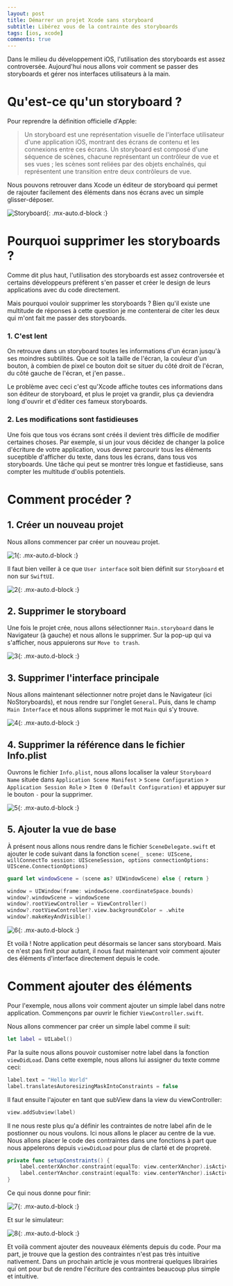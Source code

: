 ```yaml
---
layout: post
title: Démarrer un projet Xcode sans storyboard
subtitle: Libérez vous de la contrainte des storyboards
tags: [ios, xcode]
comments: true
---
```


Dans le milieu du développement iOS, l'utilisation des storyboards est assez controversée. Aujourd'hui nous allons voir comment se passer des storyboards et gérer nos interfaces utilisateurs à la main.

# Qu'est-ce qu'un storyboard ?

Pour reprendre la définition officielle d'Apple:
> Un storyboard est une représentation visuelle de l'interface utilisateur d'une application iOS, montrant des écrans de contenu et les connexions entre ces écrans. Un storyboard est composé d'une séquence de scènes, chacune représentant un contrôleur de vue et ses vues ; les scènes sont reliées par des objets enchaînés, qui représentent une transition entre deux contrôleurs de vue.

Nous pouvons retrouver dans Xcode un éditeur de storyboard qui permet de rajouter facilement des éléments dans nos écrans avec un simple glisser-déposer.

![Storyboard](https://raw.githubusercontent.com/sonnyfournier/blog/master/assets/img/how-to-no-storyboards/intro.png){: .mx-auto.d-block :}

# Pourquoi supprimer les storyboards ?

Comme dit plus haut, l'utilisation des storyboards est assez controversée et certains développeurs préfèrent s'en passer et créer le design de leurs applications avec du code directement.

Mais pourquoi vouloir supprimer les storyboards ? Bien qu'il existe une multitude de réponses à cette question je me contenterai de citer les deux qui m'ont fait me passer des storyboards.

### 1. C'est lent
On retrouve dans un storyboard toutes les informations d'un écran jusqu'à ses moindres subtilités. Que ce soit la taille de l'écran, la couleur d'un bouton, à combien de pixel ce bouton doit se situer du côté droit de l'écran, du côté gauche de l'écran, et j'en passe..

Le problème avec ceci c'est qu'Xcode affiche toutes ces informations dans son éditeur de storyboard, et plus le projet va grandir, plus ça deviendra long d'ouvrir et d'éditer ces fameux storyboards.

### 2. Les modifications sont fastidieuses
Une fois que tous vos écrans sont créés il devient très difficile de modifier certaines choses. Par exemple, si un jour vous décidez de changer la police d'écriture de votre application, vous devrez parcourir tous les éléments suceptible d'afficher du texte, dans tous les écrans, dans tous vos storyboards. Une tâche qui peut se montrer très longue et fastidieuse, sans compter les multitude d'oublis potentiels.

# Comment procéder ?

## 1. Créer un nouveau projet
Nous allons commencer par créer un nouveau projet.

![1](https://raw.githubusercontent.com/sonnyfournier/blog/master/assets/img/how-to-no-storyboards/1.png){: .mx-auto.d-block :}

Il faut bien veiller à ce que `User interface` soit bien définit sur `Storyboard` et non sur `SwiftUI`.

![2](https://raw.githubusercontent.com/sonnyfournier/blog/master/assets/img/how-to-no-storyboards/2.png){: .mx-auto.d-block :}

## 2. Supprimer le storyboard
Une fois le projet crée, nous allons sélectionner `Main.storyboard` dans le Navigateur (à gauche) et nous allons le supprimer. Sur la pop-up qui va s'afficher, nous appuierons sur `Move to trash`.

![3](https://raw.githubusercontent.com/sonnyfournier/blog/master/assets/img/how-to-no-storyboards/3.png){: .mx-auto.d-block :}

## 3. Supprimer l'interface principale
Nous allons maintenant sélectionner notre projet dans le Navigateur (ici NoStoryboards), et nous rendre sur l'onglet `General`. Puis, dans le champ `Main Interface` et nous allons supprimer le mot `Main` qui s'y trouve.

![4](https://raw.githubusercontent.com/sonnyfournier/blog/master/assets/img/how-to-no-storyboards/4.png){: .mx-auto.d-block :}

## 4. Supprimer la référence dans le fichier Info.plist
Ouvrons le fichier `Info.plist`, nous allons localiser la valeur `Storyboard Name` située dans `Application Scene Manifest` > `Scene Configuration` > `Application Session Role` > `Item 0 (Default Configuration)` et appuyer sur le bouton `-` pour la supprimer.

![5](https://raw.githubusercontent.com/sonnyfournier/blog/master/assets/img/how-to-no-storyboards/5.png){: .mx-auto.d-block :}

## 5. Ajouter la vue de base
À présent nous allons nous rendre dans le fichier `SceneDelegate.swift` et ajouter le code suivant dans la fonction `scene(_ scene: UIScene, willConnectTo session: UISceneSession, options connectionOptions: UIScene.ConnectionOptions)`

```swift
guard let windowScene = (scene as? UIWindowScene) else { return }

window = UIWindow(frame: windowScene.coordinateSpace.bounds)
window?.windowScene = windowScene
window?.rootViewController = ViewController()
window?.rootViewController?.view.backgroundColor = .white
window?.makeKeyAndVisible()
```

![6](https://raw.githubusercontent.com/sonnyfournier/blog/master/assets/img/how-to-no-storyboards/6.png){: .mx-auto.d-block :}

Et voilà ! Notre application peut désormais se lancer sans storyboard. Mais ce n'est pas finit pour autant, il nous faut maintenant voir comment ajouter des éléments d'interface directement depuis le code.

# Comment ajouter des éléments

Pour l'exemple, nous allons voir comment ajouter un simple label dans notre application. Commençons par ouvrir le fichier `ViewController.swift`.

Nous allons commencer par créer un simple label comme il suit:

```swift
let label = UILabel()
```

Par la suite nous allons pouvoir customiser notre label dans la fonction `viewDidLoad`. Dans cette exemple, nous allons lui assigner du texte comme ceci:

```swift
label.text = "Hello World"
label.translatesAutoresizingMaskIntoConstraints = false
```

Il faut ensuite l'ajouter en tant que subView dans la view du viewController:

```swift
view.addSubview(label)
```

Il ne nous reste plus qu'a définir les contraintes de notre label afin de le postionner ou nous voulons. Ici nous allons le placer au centre de la vue.
Nous allons placer le code des contraintes dans une fonctions à part que nous appelerons depuis `viewDidLoad` pour plus de clarté et de propreté.

```swift
private func setupConstraints() {
    label.centerXAnchor.constraint(equalTo: view.centerXAnchor).isActive = true
    label.centerYAnchor.constraint(equalTo: view.centerYAnchor).isActive = true
}
```

Ce qui nous donne pour finir:

![7](https://raw.githubusercontent.com/sonnyfournier/blog/master/assets/img/how-to-no-storyboards/7.png){: .mx-auto.d-block :}

Et sur le simulateur:

![8](https://raw.githubusercontent.com/sonnyfournier/blog/master/assets/img/how-to-no-storyboards/8.png){: .mx-auto.d-block :}

Et voilà comment ajouter des nouveaux éléments depuis du code.
Pour ma part, je trouve que la gestion des contraintes n'est pas très intuitive nativement. Dans un prochain article je vous montrerai quelques librairies qui ont pour but de rendre l'écriture des contraintes beaucoup plus simple et intuitive.